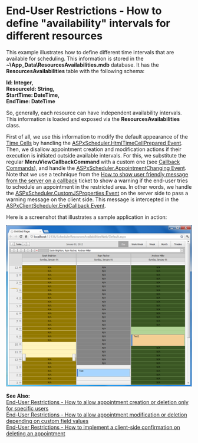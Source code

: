# End-User Restrictions - How to define "availability" intervals for different resources


<p>This example illustrates how to define different time intervals that are available for scheduling. This information is stored in the <strong>~\App_Data\ResourcesAvailabilities.mdb</strong> database. It has the <strong>ResourcesAvailabilities </strong>table with the following schema:</p><p><strong>Id: Integer, <br />
ResourceId: String, <br />
StartTime: DateTime, <br />
EndTime: DateTime</strong></p><p>So, generally, each resource can have independent availability intervals. This information is loaded and exposed via the <strong>ResourcesAvailabilities </strong>class.</p><p>First of all, we use this information to modify the default appearance of the <a href="http://documentation.devexpress.com/#AspNet/CustomDocument3835"><u>Time Cells</u></a> by handling the <a href="http://documentation.devexpress.com/#AspNet/DevExpressWebASPxSchedulerASPxScheduler_HtmlTimeCellPreparedtopic"><u>ASPxScheduler.HtmlTimeCellPrepared Event</u></a>. Then, we disallow appointment creation and modification actions if their execution is initiated outside available intervals. For this, we substitute the regular <strong>MenuViewCallbackCommand </strong>with a custom one (see <a href="http://documentation.devexpress.com/#AspNet/CustomDocument5462"><u>Callback Commands</u></a>), and handle the <a href="http://documentation.devexpress.com/#AspNet/DevExpressWebASPxSchedulerASPxScheduler_AppointmentChangingtopic"><u>ASPxScheduler.AppointmentChanging Event</u></a>. Note that we use a technique from the <a href="https://www.devexpress.com/Support/Center/p/Q353824">How to show user friendly message from the server on a callback</a> ticket to show a warning if the end-user tries to schedule an appointment in the restricted area. In other words, we handle the <a href="http://documentation.devexpress.com/#AspNet/DevExpressWebASPxSchedulerASPxScheduler_CustomJSPropertiestopic"><u>ASPxScheduler.CustomJSProperties Event</u></a> on the server side to pass a warning message on the client side. This message is intercepted in the <a href="http://documentation.devexpress.com/#AspNet/DevExpressWebASPxSchedulerScriptsASPxClientScheduler_EndCallbacktopic"><u>ASPxClientScheduler.EndCallback Event</u></a>.</p><p>Here is a screenshot that illustrates a sample application in action:</p><p><img src="https://raw.githubusercontent.com/DevExpress-Examples/end-user-restrictions-how-to-define-availability-intervals-for-different-resources-e4144/15.2.4+/media/54f13999-9b8b-42d6-a021-19590a8a2980.png"></p><p><strong>See Also:</strong><br />
<a href="https://www.devexpress.com/Support/Center/p/E3499">End-User Restrictions - How to allow appointment creation or deletion only for specific users</a><br />
<a href="https://www.devexpress.com/Support/Center/p/E3790">End-User Restrictions - How to allow appointment modification or deletion depending on custom field values</a><br />
<a href="https://www.devexpress.com/Support/Center/p/E3999">End-User Restrictions - How to implement a client-side confirmation on deleting an appointment</a></p>

<br/>


